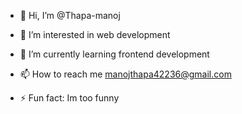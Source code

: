 - 👋 Hi, I’m @Thapa-manoj
- 👀 I’m interested in web development
- 🌱 I’m currently learning frontend development
  
- 📫 How to reach me manojthapa42236@gmail.com

- ⚡ Fun fact: Im too funny

<!---
Thapa-manoj/Thapa-manoj is a ✨ special ✨ repository because its `README.md` (this file) appears on your GitHub profile.
You can click the Preview link to take a look at your changes.
--->
